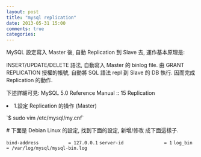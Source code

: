 ```yaml
---
layout: post
title: "mysql replication"
date: 2013-05-31 15:00
comments: true
categories: 
---
```

<p>MySQL 設定寫入 Master 後, 自動 Replication 到 Slave 去, 運作基本原理是:

INSERT/UPDATE/DELETE 語法, 自動寫入 Master 的 binlog file.
由 GRANT REPLICATION 授權的帳號, 自動將 SQL 語法 repl 到 Slave 的 DB 執行.
因而完成 Replication 的動作.

下述詳細可見: MySQL 5.0 Reference Manual :: 15 Replication
</p>
<li>1.設定 Replication 的操作 (Master)</li>
<p>`$ sudo vim /etc/mysql/my.cnf`</p>
<p># 下面是 Debian Linux 的設定, 找到下面的設定, 新增/修改 成下面這樣子.

`bind-address           = 127.0.0.1`
`server-id               = 1`
`log_bin                 = /var/log/mysql/mysql-bin.log`
</p>

